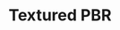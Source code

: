 ---
  permalink: "docs/textured-pbr.html"
  permalinkBypassOutputDir: true
  layout: template.pug
  title: 'Textured PBR'
  id: 'textured-pbr'
  description: 'PBR textures taken from the <a href="https://freepbr.com/">Free PBR</a> repository. Thanks!'
---